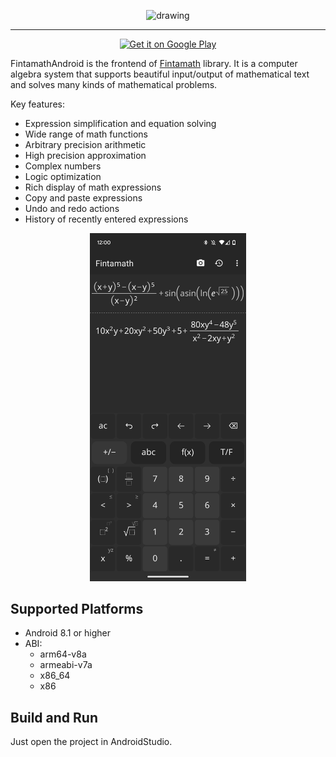 <p align="center">
  <img src="./docs/images/logo.svg" alt="drawing" width="250"/>
</p>

---

<p align="center">
  <a href="https://play.google.com/store/apps/details?id=com.fintamath">
    <img alt="Get it on Google Play" src="https://play.google.com/intl/en_us/badges/images/generic/en-play-badge.png" height=60px />
  </a>
</p>

FintamathAndroid is the frontend of [Fintamath](https://github.com/fintarin/Fintamath) library. It is a computer algebra system that supports beautiful input/output of mathematical text and solves many kinds of mathematical problems.

Key features:

- Expression simplification and equation solving
- Wide range of math functions
- Arbitrary precision arithmetic
- High precision approximation
- Complex numbers
- Logic optimization
- Rich display of math expressions
- Copy and paste expressions
- Undo and redo actions
- History of recently entered expressions

<p align="center">
  <img src="./docs/images/example.png" alt="drawing" width="250"/>
</p>

## Supported Platforms

- Android 8.1 or higher
- ABI:
  - arm64-v8a
  - armeabi-v7a
  - x86_64
  - x86

## Build and Run

Just open the project in AndroidStudio.
